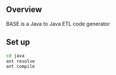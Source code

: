 
## Overview

BASE is a Java to Java ETL code generator

## Set up

```bash
cd java
ant resolve
ant compile
```

